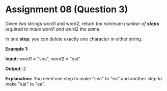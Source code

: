 # Assignment 08 (Question 3)

Given two strings word1 and word2, return *the minimum number of **steps** required to make* word1 *and* word2 *the same*.

In one **step**, you can delete exactly one character in either string.

**Example 1:**

**Input:** word1 = "sea", word2 = "eat"

**Output:** 2

**Explanation:** You need one step to make "sea" to "ea" and another step to make "eat" to "ea".